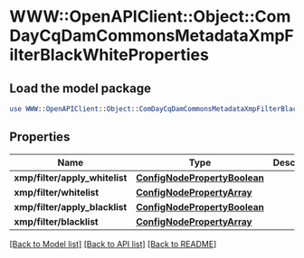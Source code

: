 # WWW::OpenAPIClient::Object::ComDayCqDamCommonsMetadataXmpFilterBlackWhiteProperties

## Load the model package
```perl
use WWW::OpenAPIClient::Object::ComDayCqDamCommonsMetadataXmpFilterBlackWhiteProperties;
```

## Properties
Name | Type | Description | Notes
------------ | ------------- | ------------- | -------------
**xmp/filter/apply_whitelist** | [**ConfigNodePropertyBoolean**](ConfigNodePropertyBoolean.md) |  | [optional] 
**xmp/filter/whitelist** | [**ConfigNodePropertyArray**](ConfigNodePropertyArray.md) |  | [optional] 
**xmp/filter/apply_blacklist** | [**ConfigNodePropertyBoolean**](ConfigNodePropertyBoolean.md) |  | [optional] 
**xmp/filter/blacklist** | [**ConfigNodePropertyArray**](ConfigNodePropertyArray.md) |  | [optional] 

[[Back to Model list]](../README.md#documentation-for-models) [[Back to API list]](../README.md#documentation-for-api-endpoints) [[Back to README]](../README.md)


